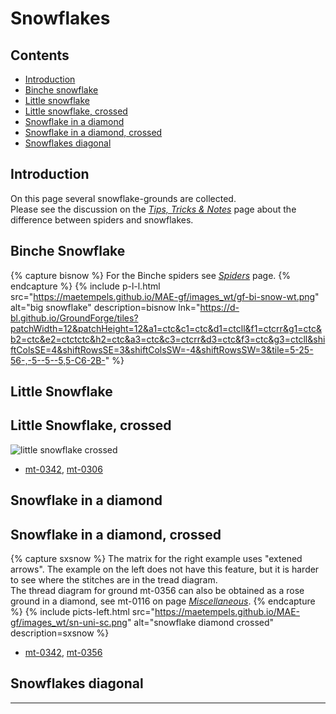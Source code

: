 # Snowflakes

## Contents
* [Introduction](#introduction)
* [Binche snowflake](#binche-snowflake)
* [Little snowflake](#little-snowflake)
* [Little snowflake, crossed](#little-snowflake-crossed)
* [Snowflake in a diamond](#snowflake-in-a-diamond)
* [Snowflake in a diamond, crossed](#snowflake-in-a-diamond-crossed)
* [Snowflakes diagonal](#snowflakes-diagonal)

## Introduction
On this page several snowflake-grounds are collected.   
Please see the discussion on the [_Tips, Tricks &amp; Notes_][page-tips] page about the difference between spiders and snowflakes.

## Binche Snowflake
{% capture bisnow %}
For the Binche spiders see <a href="https://maetempels.github.io/MAE-gf/docs/spiders#binche-spiders"><em>Spiders</em></a> page.
{% endcapture %}
{% include p-l-l.html
  src="https://maetempels.github.io/MAE-gf/images_wt/gf-bi-snow-wt.png"
  alt="big snowflake"
  description=bisnow
  lnk="https://d-bl.github.io/GroundForge/tiles?patchWidth=12&patchHeight=12&a1=ctc&c1=ctc&d1=ctcll&f1=ctcrr&g1=ctc&b2=ctc&e2=ctctctc&h2=ctc&a3=ctc&c3=ctcrr&d3=ctc&f3=ctc&g3=ctcll&shiftColsSE=4&shiftRowsSE=3&shiftColsSW=-4&shiftRowsSW=3&tile=5-25-56-,-5--5--5,5-C6-2B-"
%}

## Little Snowflake


## Little Snowflake, crossed
![little snowflake crossed][pic-sn-cr]
* [mt-0342][T-ex-0342], [mt-0306][T-mt-0306]

[pic-sn-cr]: https://maetempels.github.io/MAE-gf/images_wt/gf-sn-cr-wt.png
[T-ex-0342]: https://d-bl.github.io/GroundForge/tiles?patchWidth=16&patchHeight=16&c1=c&e1=c&b2=ctctc&d2=tc&f2=ctctc&h2=ct&a3=ct&g3=ct&h4=ctct&shiftColsSE=4&shiftRowsSE=4&shiftColsSW=-4&shiftRowsSW=4&tile=--B-C---,-E-5-O-K,5-----5-,-------5
[T-mt-0306]: https://d-bl.github.io/GroundForge/tiles?patchWidth=24&patchHeight=24&c1=c&e1=c&b2=c&d2=tctc&f2=c&h2=ctct&a3=cr&g3=cl&h4=tct&shiftColsSE=4&shiftRowsSE=4&shiftColsSW=-4&shiftRowsSW=4&tile=--B-C---,-E-5-O-K,5-----5-,-------5

## Snowflake in a diamond


## Snowflake in a diamond, crossed
{% capture sxsnow %}
The matrix for the right example uses &quot;extened arrows&quot;. The example on the left does not have this feature, but it is harder to see where the stitches are in the tread diagram.<br>The thread diagram for ground mt-0356 can also be obtained as a rose ground in a diamond, see mt-0116 on page <a href="https://maetempels.github.io/MAE-gf/docs/misca#rose-ground-in-a-diamond"><em>Miscellaneous</em></a>.
{% endcapture %}
{% include picts-left.html
  src="https://maetempels.github.io/MAE-gf/images_wt/sn-uni-sc.png"
  alt="snowflake diamond crossed"
  description=sxsnow
%}
* [mt-0342][T-0342-sq], [mt-0356][T-mt-0356]

[T-0342-sq]: https://d-bl.github.io/GroundForge/tiles?patchWidth=12&patchHeight=12&a1=ct&b1=ctct&c1=ct&d1=ct&a2=ct&c2=ctctl&d2=ctctt&a3=ctctt&b3=ctctr&c3=ctct&d3=ctctl&a4=ctctr&b4=ctct&c4=ct&b5=ct&c5=ctct&shiftColsSE=3&shiftRowsSE=3&shiftColsSW=-4&shiftRowsSW=2&tile=9C46,8-27,8D17,4889,-468
[T-mt-0356]: https://d-bl.github.io/GroundForge/tiles?patchWidth=17&patchHeight=16&j1=ctcl&f1=ctcr&d1=c&c1=ctct&b1=c&d2=cr&b2=cl&h3=ctct&c3=ctc&d4=c&b4=c&j5=ctcr&f5=ctcl&d5=c&c5=tctc&b5=c&tile=-O3E-5---5,-4-7--W-Y-,--5----5--,-B-C--Y-W-,-158-L---H&footsideStitch=tctct&tileStitch=ctc&headsideStitch=tctct&shiftColsSW=-5&shiftRowsSW=5&shiftColsSE=5&shiftRowsSE=5

## Snowflakes diagonal


***

[page-spiders]: https://maetempels.github.io/MAE-gf/docs/spiders#binche-spiders
[page-maths-tb]: https://maetempels.github.io/MAE-gf/docs/maths#to-big-matrix
[page-tips]: https://maetempels.github.io/MAE-gf/docs/tricks#ground-names








